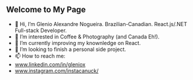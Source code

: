 ## Welcome to My Page

- 👋 Hi, I’m Glenio Alexandre Nogueira. Brazilian-Canadian. React.js/.NET Full-stack Developer.
- 👀 I’m interested in Coffee & Photography (and Canada Eh!).
- 🌱 I’m currently improving my knownledge on React.
- 💞️ I’m looking to finish a personal side project.
- 📫 How to reach me:
- www.linkedin.com/in/gleniox
- www.instagram.com/instacanuck/